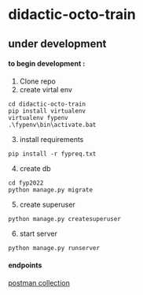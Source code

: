 # didactic-octo-train

## under development
#### to begin development : 
1. Clone repo
2. create virtal env
```
cd didactic-octo-train
pip install virtualenv
virtualenv fypenv
.\fypenv\bin\activate.bat
```
3. install requirements
```
pip install -r fypreq.txt
```
4. create db
```
cd fyp2022
python manage.py migrate
```
5.  create superuser
```
python manage.py createsuperuser
```
6. start server
```
python manage.py runserver
```

#### endpoints
[postman collection](https://www.getpostman.com/collections/6607fe981be201a45789)
